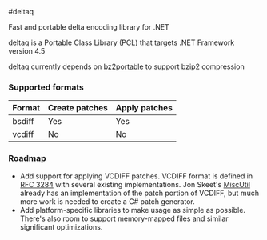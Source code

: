#deltaq

Fast and portable delta encoding library for .NET

deltaq is a Portable Class Library (PCL) that targets .NET Framework version 4.5

deltaq currently depends on [bz2portable](https://github.com/jzebedee/bz2portable) to support bzip2 compression

### Supported formats
|Format|Create patches|Apply patches|
|------|--------------|-------------|
|bsdiff|Yes|Yes|
|vcdiff|No|No|

### Roadmap

* Add support for applying VCDIFF patches. VCDIFF format is defined in [RFC 3284](https://tools.ietf.org/html/rfc3284) with several existing implementations. Jon Skeet's [MiscUtil](http://www.yoda.arachsys.com/csharp/miscutil/) already has an implementation of the patch portion of VCDIFF, but much more work is needed to create a C# patch generator.
* Add platform-specific libraries to make usage as simple as possible. There's also room to support memory-mapped files and similar significant optimizations.
